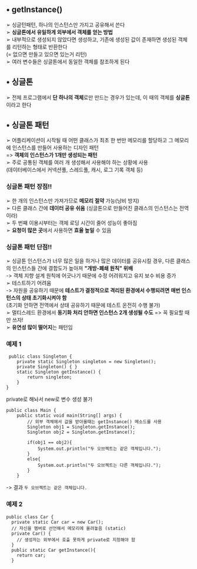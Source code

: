 ## • getInstance()
➢ 싱글턴패턴, 하나의 인스턴스만 가지고 공유해서 쓴다  
➢ **싱글톤에서 유일하게 외부에서 객체를 얻는 방법**    
➢ 내부적으로 생성되지 않았다면 생성하고, 기존에 생성된 값이 존재하면 생성된 객체를 리턴하는 형태로 반환한다    
(= 없으면 만들고 있으면 있는거 리턴)  
➢ 여러 변수들은 싱글톤에서 동일한 객체를 참조하게 된다   

## • 싱글톤  
➢ 전체 프로그램에서 **단 하나의 객체**로만 만드는 경우가 있는데, 이 때의 객체를 **싱글톤**이라고 한다  

## • 싱글톤 패턴
➢ 어플리케이션이 시작될 때 어떤 클래스가 최초 한 번만 메모리를 할당하고 그 메모리에 인스턴스를 만들어 사용하는 디자인 패턴  
=> **객체의 인스턴스가 1개만 생성되는 패턴**  
➢ 주로 공통된 객체를 여러 개 생성해서 사용해야 하는 상황에 사용  
(데이터베이스에서 커넥션풀, 스레드풀, 캐시, 로그 기록 객체 등)

### 싱글톤 패턴 장점!!  
➢ 한 개의 인스턴스만 가져가므로 **메모리 절약** 가능(낭비 방지)  
➢ 다른 클래스 간에 **데이터 공유 쉬움** (싱글톤으로 만들어진 클래스의 인스턴스는 전역이라)    
➢ 두 번째 이용시부터는 객체 로딩 시간이 줄어 성능이 좋아짐  
➢ **요청이 많은 곳**에서 사용하면 **효율 높일** 수 있음  


### 싱글톤 패턴 단점!! 
➢ 싱글톤 인스턴스가 너무 많은 일을 하거나 많은 데이터를 공유시킬 경우, 다른 클래스의 인스턴스들 간에 결합도가 높아져 **"개방-폐쇄 원칙" 위배**  
-> 객체 지향 설계 원칙에 어긋나기 때문에 수정 어려워지고 유지 보수 비용 증가  
➢ 테스트하기 어려움  
-> 자원을 공유하기 때문에 **테스트가 결정적으로 격리된 환경에서 수행되려면** **매번 인스턴스의 상태 초기화시켜야 함**  
(초기화 안하면 전역에서 상태 공유하기 때문에 테스트 온전히 수행 불가)  
➢ 멀티스레드 환경에서 **동기화 처리 안하면 인스턴스 2개 생성될 수도**
=> 꼭 필요할 때만 쓰자!  
➢ **유연성 많이 떨어지**는 패턴임  

### 예제 1  
```
 public class Singleton {
    private static Singleton singleton = new Singleton();
    private Singleton() { }
    static Singleton getInstance() {
        return singleton;
    }
}
```
private로 해놔서 new로 변수 생성 불가  
```
public class Main {
    public static void main(String[] args) {
        // 외부 객체에서 값을 받아올때는 getInstance() 메소드를 사용
        Singleton obj1 = Singleton.getInstance();
        Singleton obj2 = Singleton.getInstance();

        if(obj1 == obj2){
            System.out.println("두 오브젝트는 같은 객체입니다.");
        }
        else{
            System.out.println("두 오브젝트는 다른 객체입니다.");
        }
    }
```
-> 결과 `두 오브젝트는 같은 객체입니다.`  

### 예제 2 
```
public class Car {
  private static Car car = new Car(); 
  // 자신을 멤버로 선언해서 메모리에 올려놓음 (static)
  private Car() {
    // 생성자는 외부에서 호출 못하게 private로 지정해야 함
  }
  public static Car getInstance(){
    return car;
  }
```




